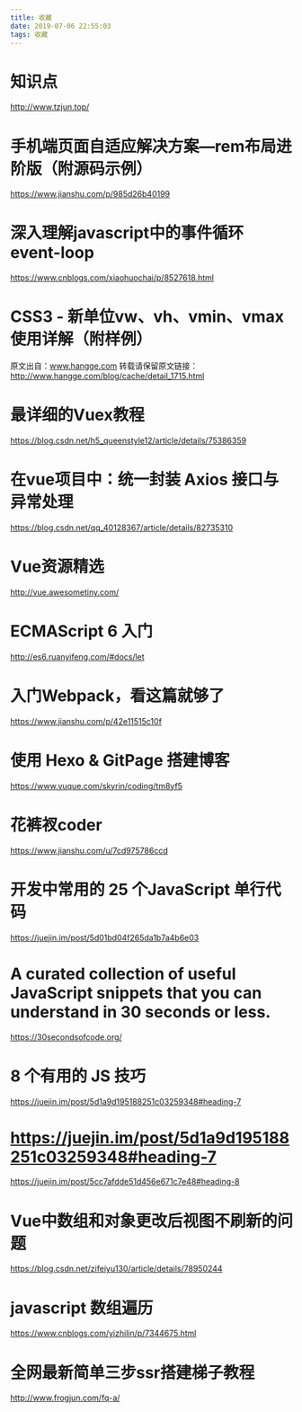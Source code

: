 ```yaml
---
title: 收藏
date: 2019-07-06 22:55:03
tags: 收藏
---
```


# 知识点

http://www.tzjun.top/

# 手机端页面自适应解决方案—rem布局进阶版（附源码示例）

https://www.jianshu.com/p/985d26b40199

# 深入理解javascript中的事件循环event-loop

https://www.cnblogs.com/xiaohuochai/p/8527618.html

# CSS3 - 新单位vw、vh、vmin、vmax使用详解（附样例）
原文出自：www.hangge.com  转载请保留原文链接：http://www.hangge.com/blog/cache/detail_1715.html

# 最详细的Vuex教程
https://blog.csdn.net/h5_queenstyle12/article/details/75386359

<!--more-->

# 在vue项目中：统一封装 Axios 接口与异常处理
https://blog.csdn.net/qq_40128367/article/details/82735310

# Vue资源精选
http://vue.awesometiny.com/

# ECMAScript 6 入门
  http://es6.ruanyifeng.com/#docs/let


# 入门Webpack，看这篇就够了

https://www.jianshu.com/p/42e11515c10f

# 使用 Hexo & GitPage 搭建博客

https://www.yuque.com/skyrin/coding/tm8yf5

# 花裤衩coder

https://www.jianshu.com/u/7cd975786ccd

# 开发中常用的 25 个JavaScript 单行代码

https://juejin.im/post/5d01bd04f265da1b7a4b6e03

# A curated collection of useful JavaScript snippets that you can understand in 30 seconds or less. 
https://30secondsofcode.org/

# 8 个有用的 JS 技巧
https://juejin.im/post/5d1a9d195188251c03259348#heading-7

# https://juejin.im/post/5d1a9d195188251c03259348#heading-7

https://juejin.im/post/5cc7afdde51d456e671c7e48#heading-8

# Vue中数组和对象更改后视图不刷新的问题
https://blog.csdn.net/zifeiyu130/article/details/78950244

# javascript 数组遍历
https://www.cnblogs.com/yizhilin/p/7344675.html

# 全网最新简单三步ssr搭建梯子教程
http://www.frogjun.com/fq-a/